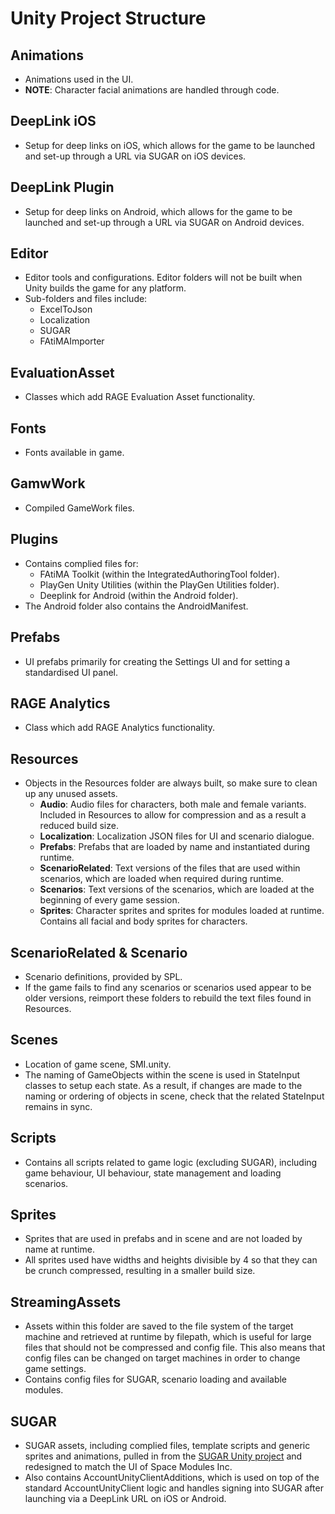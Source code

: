 # Unity Project Structure

## Animations
- Animations used in the UI.
- **NOTE**: Character facial animations are handled through code.

## DeepLink iOS
- Setup for deep links on iOS, which allows for the game to be launched and set-up through a URL via SUGAR on iOS devices.

## DeepLink Plugin
- Setup for deep links on Android, which allows for the game to be launched and set-up through a URL via SUGAR on Android devices.

## Editor
- Editor tools and configurations. Editor folders will not be built when Unity builds the game for any platform.
- Sub-folders and files include: 
    - ExcelToJson
    - Localization
    - SUGAR
    - FAtiMAImporter

## EvaluationAsset
- Classes which add RAGE Evaluation Asset functionality.

## Fonts
- Fonts available in game.

## GamwWork
- Compiled GameWork files.

## Plugins
- Contains complied files for:
    - FAtiMA Toolkit (within the IntegratedAuthoringTool folder).
    - PlayGen Unity Utilities (within the PlayGen Utilities folder).
    - Deeplink for Android (within the Android folder).
- The Android folder also contains the AndroidManifest.

## Prefabs
- UI prefabs primarily for creating the Settings UI and for setting a standardised UI panel.

## RAGE Analytics
- Class which add RAGE Analytics functionality. 

## Resources
- Objects in the Resources folder are always built, so make sure to clean up any unused assets.
    - **Audio**: Audio files for characters, both male and female variants. Included in Resources to allow for compression and as a result a reduced build size.
    - **Localization**: Localization JSON files for UI and scenario dialogue.
    - **Prefabs**: Prefabs that are loaded by name and instantiated during runtime.
    - **ScenarioRelated**: Text versions of the files that are used within scenarios, which are loaded when required during runtime.
    - **Scenarios**: Text versions of the scenarios, which are loaded at the beginning of every game session.
    - **Sprites**: Character sprites and sprites for modules loaded at runtime. Contains all facial and body sprites for characters.

## ScenarioRelated & Scenario
- Scenario definitions, provided by SPL.
- If the game fails to find any scenarios or scenarios used appear to be older versions, reimport these folders to rebuild the text files found in Resources.

## Scenes
- Location of game scene, SMI.unity.
- The naming of GameObjects within the scene is used in StateInput classes to setup each state. As a result, if changes are made to the naming or ordering of objects in scene, check that the related StateInput remains in sync.

## Scripts
- Contains all scripts related to game logic (excluding SUGAR), including game behaviour, UI behaviour, state management and loading scenarios.

## Sprites
- Sprites that are used in prefabs and in scene and are not loaded by name at runtime.
- All sprites used have widths and heights divisible by 4 so that they can be crunch compressed, resulting in a smaller build size.

## StreamingAssets
- Assets within this folder are saved to the file system of the target machine and retrieved at runtime by filepath, which is useful for large files that should not be compressed and config file. This also means that config files can be changed on target machines in order to change game settings.
- Contains config files for SUGAR, scenario loading and available modules.

## SUGAR
- SUGAR assets, including complied files, template scripts and generic sprites and animations, pulled in from the [SUGAR Unity project](https://github.com/playgen/SUGAR-Unity) and redesigned to match the UI of Space Modules Inc.
- Also contains AccountUnityClientAdditions, which is used on top of the standard AccountUnityClient logic and handles signing into SUGAR after launching via a DeepLink URL on iOS or Android.